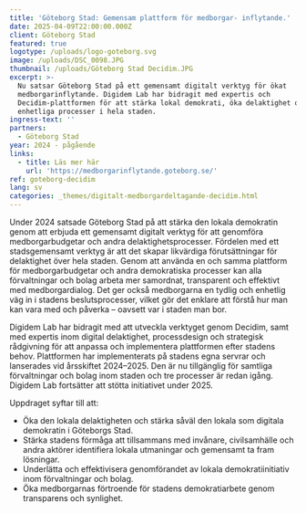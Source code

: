 ```yaml
---
title: 'Göteborg Stad: Gemensam plattform för medborgar- inflytande.'
date: 2025-04-09T22:00:00.000Z
client: Göteborg Stad
featured: true
logotype: /uploads/logo-goteborg.svg
image: /uploads/DSC_0098.JPG
thumbnail: /uploads/Göteborg Stad Decidim.JPG
excerpt: >-
  Nu satsar Göteborg Stad på ett gemensamt digitalt verktyg för ökat
  medborgarinflytande. Digidem Lab har bidragit med expertis och
  Decidim-plattformen för att stärka lokal demokrati, öka delaktighet och skapa
  enhetliga processer i hela staden.
ingress-text: ''
partners:
  - Göteborg Stad
year: 2024 - pågående
links:
  - title: Läs mer här
    url: 'https://medborgarinflytande.goteborg.se/'
ref: goteborg-decidim
lang: sv
categories: _themes/digitalt-medborgardeltagande-decidim.html
---
```


Under 2024 satsade Göteborg Stad på att stärka den lokala demokratin genom att erbjuda ett gemensamt digitalt verktyg för att genomföra medborgarbudgetar och andra delaktighetsprocesser. Fördelen med ett stadsgemensamt verktyg är att det skapar likvärdiga förutsättningar för delaktighet över hela staden. Genom att använda en och samma plattform för medborgarbudgetar och andra demokratiska processer kan alla förvaltningar och bolag arbeta mer samordnat, transparent och effektivt med medborgardialog. Det ger också medborgarna en tydlig och enhetlig väg in i stadens beslutsprocesser, vilket gör det enklare att förstå hur man kan vara med och påverka – oavsett var i staden man bor.

Digidem Lab har bidragit med att utveckla verktyget genom Decidim, samt med expertis inom digital delaktighet, processdesign och strategisk rådgivning för att anpassa och implementera plattformen efter stadens behov. Plattformen har implementerats på stadens egna servrar och lanserades vid årsskiftet 2024–2025. Den är nu tillgänglig för samtliga förvaltningar och bolag inom staden och tre processer är redan igång. Digidem Lab fortsätter att stötta initiativet under 2025.

Uppdraget syftar till att:

* Öka den lokala delaktigheten och stärka såväl den lokala som digitala demokratin i Göteborgs Stad.
* Stärka stadens förmåga att tillsammans med invånare, civilsamhälle och andra aktörer identifiera lokala utmaningar och gemensamt ta fram lösningar.
* Underlätta och effektivisera genomförandet av lokala demokratiinitiativ inom förvaltningar och bolag.
* Öka medborgarnas förtroende för stadens demokratiarbete genom transparens och synlighet.
